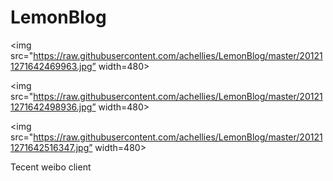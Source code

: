 LemonBlog
=========

<img src="https://raw.githubusercontent.com/achellies/LemonBlog/master/201211271642469963.jpg” width=480>

<img src="https://raw.githubusercontent.com/achellies/LemonBlog/master/201211271642498936.jpg” width=480>

<img src="https://raw.githubusercontent.com/achellies/LemonBlog/master/201211271642516347.jpg” width=480>

Tecent weibo client
